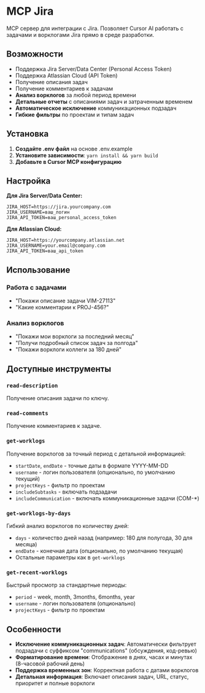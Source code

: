 # MCP Jira

MCP сервер для интеграции с Jira. Позволяет Cursor AI работать с задачами и ворклогами Jira прямо в среде разработки.

## Возможности

- Поддержка Jira Server/Data Center (Personal Access Token)
- Поддержка Atlassian Cloud (API Token)
- Получение описания задач
- Получение комментариев к задачам
- **Анализ ворклогов** за любой период времени
- **Детальные отчеты** с описаниями задач и затраченным временем
- **Автоматическое исключение** коммуникационных подзадач
- **Гибкие фильтры** по проектам и типам задач

## Установка

1. **Создайте .env файл** на основе .env.example
2. **Установите зависимости**: `yarn install && yarn build`
3. **Добавьте в Cursor MCP конфигурацию**

## Настройка

**Для Jira Server/Data Center:**
```env
JIRA_HOST=https://jira.yourcompany.com
JIRA_USERNAME=ваш_логин
JIRA_API_TOKEN=ваш_personal_access_token
```

**Для Atlassian Cloud:**
```env
JIRA_HOST=https://yourcompany.atlassian.net
JIRA_USERNAME=your.email@company.com
JIRA_API_TOKEN=ваш_api_token
```

## Использование

### Работа с задачами
- "Покажи описание задачи VIM-27113"
- "Какие комментарии к PROJ-456?"

### Анализ ворклогов
- "Покажи мои ворклоги за последний месяц"
- "Получи подробный список задач за полгода"
- "Покажи ворклоги коллеги за 180 дней"

## Доступные инструменты

### `read-description`
Получение описания задачи по ключу.

### `read-comments`
Получение комментариев к задаче.

### `get-worklogs`
Получение ворклогов за точный период с детальной информацией:
- `startDate`, `endDate` - точные даты в формате YYYY-MM-DD
- `username` - логин пользователя (опционально, по умолчанию текущий)
- `projectKeys` - фильтр по проектам
- `includeSubtasks` - включать подзадачи
- `includeCommunication` - включать коммуникационные задачи (COM-*)

### `get-worklogs-by-days`
Гибкий анализ ворклогов по количеству дней:
- `days` - количество дней назад (например: 180 для полугода, 30 для месяца)
- `endDate` - конечная дата (опционально, по умолчанию текущая)
- Остальные параметры как в `get-worklogs`

### `get-recent-worklogs`
Быстрый просмотр за стандартные периоды:
- `period` - week, month, 3months, 6months, year
- `username` - логин пользователя (опционально)
- `projectKeys` - фильтр по проектам

## Особенности

- **Исключение коммуникационных задач**: Автоматически фильтрует подзадачи с суффиксом "communications" (обсуждения, код-ревью)
- **Форматирование времени**: Отображение в днях, часах и минутах (8-часовой рабочий день)
- **Поддержка временных зон**: Корректная работа с датами ворклогов
- **Детальная информация**: Включает описания задач, URL, статус, приоритет и полные ворклоги
